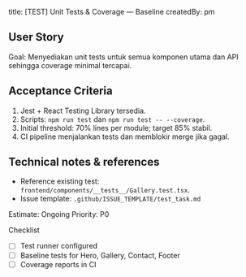 <!-- Copied from docs/issues/QA-01-Unit-Tests-Coverage.md -->
title: [TEST] Unit Tests & Coverage — Baseline
createdBy: pm

User Story
----------
Goal: Menyediakan unit tests untuk semua komponen utama dan API sehingga coverage minimal tercapai.

Acceptance Criteria
-------------------
1. Jest + React Testing Library tersedia.
2. Scripts: `npm run test` dan `npm run test -- --coverage`.
3. Initial threshold: 70% lines per module; target 85% stabil.
4. CI pipeline menjalankan tests dan memblokir merge jika gagal.

Technical notes & references
---------------------------
- Reference existing test: `frontend/components/__tests__/Gallery.test.tsx`.
- Issue template: `.github/ISSUE_TEMPLATE/test_task.md`

Estimate: Ongoing
Priority: P0

Checklist
- [ ] Test runner configured
- [ ] Baseline tests for Hero, Gallery, Contact, Footer
- [ ] Coverage reports in CI

